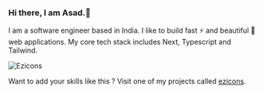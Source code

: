 ### Hi there, I am Asad.👋
I am a software engineer based in India. I like to build fast ⚡ and beautiful 🎨 web applications. My core tech stack includes Next, Typescript and Tailwind.

![Ezicons](https://ezicons.cftutorial.workers.dev/icons/?icons=skills-light-js,skills-light-typescript,skills-light-nextjs,skills-light-html5,skills-light-css3,skills-light-nodejs,skills-light-mongodb,skills-light-tailwind)

Want to add your skills like this ? Visit one of my projects called [ezicons](https://github.com/asyncasad/ezicons).
